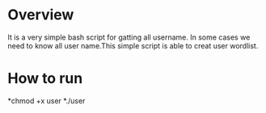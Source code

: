 Overview
=======
It is a very simple bash script for gatting all username.
In some cases we need to know all user name.This simple 
script is able to creat user wordlist.

How to run
=========

*chmod +x user
*./user
